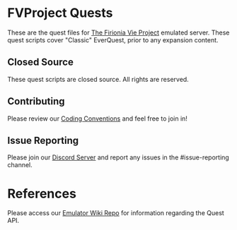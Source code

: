 # FVProject Quests
These are the quest files for [The Firionia Vie Project](https://fvproject.com/) emulated server.  These quest scripts cover "Classic" EverQuest, prior to any expansion content.

## Closed Source
These quest scripts are closed source.  All rights are reserved.

## Contributing
Please review our [Coding Conventions](https://github.com/Gates-Of-Time/FVProject-Quests/blob/master/CONTRIBUTING.md) and feel free to join in!

## Issue Reporting
Please join our [Discord Server](https://discord.gg/mkhHSN5) and report any issues in the #issue-reporting channel.

# References
Please access our [Emulator Wiki Repo](https://github.com/Gates-Of-Time/eqemu-wiki) for information regarding the Quest API.
